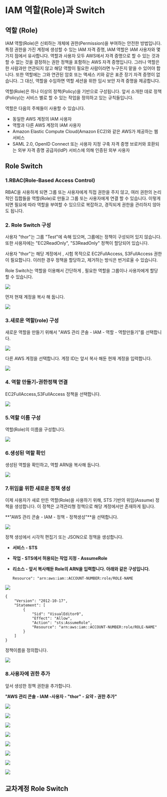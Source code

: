 # IAM 역할\(Role\)과 Switch

## 역할 \(Role\)

IAM 역할\(Role\)은 신뢰하는 개체에 권한\(Permission\)을 부여하는 안전한 방법입니다.특정 권한을 가진 계정에 생성할 수 있는 IAM 자격 증명, IAM 역할은 IAM 사용자와 몇 가지 점에서 유사합니다. 역할과 사용자 모두 AWS에서 자격 증명으로 할 수 있는 것과 할 수 없는 것을 결정하는 권한 정책을 포함하는 AWS 자격 증명입니다. 그러나 역할은 한 사람과만 연관되지 않고 해당 역할이 필요한 사람이라면 누구든지 맡을 수 있어야 합니다. 또한 역할에는 그와 연관된 암호 또는 액세스 키와 같은 표준 장기 자격 증명이 없습니다. 그 대신, 역할을 수임하면 역할 세션을 위한 임시 보안 자격 증명을 제공합니다.

역할\(Role\)은 하나 이상의 정책\(Policy\)을 기반으로 구성됩니다. 앞서 소개한 데로 정책\(Policy\)는 서비스 별로 할 수 있는 작업을 정의하고 있는 규칙들입니다.

역할은 다음의 주체들이 사용할 수 있습니다.

* 동일한 AWS 계정의 IAM 사용자
* 역할과 다른 AWS 계정의 IAM 사용자
* Amazon Elastic Compute Cloud\(Amazon EC2\)와 같은 AWS가 제공하는 웹 서비스
* SAML 2.0, OpenID Connect 또는 사용자 지정 구축 자격 증명 브로커와 호환되는 외부 자격 증명 공급자\(IdP\) 서비스에 의해 인증된 외부 사용자

## Role Switch

### 1.RBAC\(Role-Based Access Control\)

 RBAC을 사용하게 되면 그룹 또는 사용자에게 직접 권한을 주지 않고, 여러 권한의 논리적인 집합들을 역할\(Role\)로 만들고 그룹 또는 사용자에게 연결 할 수 있습니다. 이렇게 되면 필요에 따라 역할을 부여할 수 있으므로 복잡하고, 경직되게 권한을 관리하지 않아도 됩니다. 

### 2. Role Switch 구성

사용자 "thor"는 그룹 "Test"에 속해 있으며, 그룹에는 정책이 구성되어 있지 않습니다. 또한 사용자에는 "EC2ReadOnly", "S3ReadOnly" 정책이 할당되어 있습니다. 

사용자 "thor"는 해당 계정에서 , 시험 목적으로 EC2FullAccess, S3FullAccess 권한이 필요합니다. 이러한 경우 정책을 할당하고, 제거하는 방식은 번거로울 수 있습니다. 

Role Switch는 역할을 이용해서 간단하게 , 필요한 역할을 그룹이나 사용자에게 할당 할 수 있습니다.

![](.gitbook/assets/image%20%2819%29.png)

 먼저 현재 계정을 복사 해 둡니다.

![](.gitbook/assets/image%20%2859%29.png)

### 3.새로운 역할\(role\) 구성

새로운 역할을 만들기 위해서 "AWS 관리 콘솔 - IAM - 역할 - 역할만들기"를 선택합니다.

![](.gitbook/assets/image%20%2888%29.png)

다른 AWS 계정을 선택합니다. 계정 ID는 앞서 복사 해둔 현재 계정을 입력합니다.

![](.gitbook/assets/image%20%2878%29.png)

### 4. 역할 만들기-권한정책 연결

EC2FullAccess,S3FullAccess 정책을 선택합니다.

![](.gitbook/assets/image%20%2893%29.png)

### 5.역할 이름 구성

역할\(Role\)의 이름을 구성합니다.

![](.gitbook/assets/image%20%2869%29.png)

### 6.생성된 역할 확인

생성된 역할을 확인하고, 역할 ARN을 복사해 둡니다.

![](.gitbook/assets/image%20%2872%29.png)

### 7.위임을 위한 새로운 정책 생성

이제 사용자가 새로 만든 역할\(Role\)을 사용하기 위해, STS 기반의 위임\(Assume\) 정책을 생성합니다. 이 정책은 고객관리형 정책으로 해당 계정에서만 존재하게 됩니다.

**"AWS 관리 콘솔 - IAM - 정책 - 정책생성"**을 선택합니다.

![](.gitbook/assets/image%20%2870%29.png)

정책 생성에서 시각적 편집기 또는 JSON으로 정책을 생성합니다.

* **서비스 - STS**
* **작업 - STS에서 허용되는 작업 지정 - AssumeRole**
* **리소스 - 앞서 복사해둔 Role의 ARN을 입력합니다. 아래와 같은 구성입니다.**

  ```text
  Resource": "arn:aws:iam::ACCOUNT-NUMBER:role/ROLE-NAME
  ```

![](.gitbook/assets/image%20%2871%29.png)

```text
{
    "Version": "2012-10-17",
    "Statement": [
        {
            "Sid": "VisualEditor0",
            "Effect": "Allow",
            "Action": "sts:AssumeRole",
            "Resource": "arn:aws:iam::ACCOUNT-NUMBER:role/ROLE-NAME"
        }
    ]
}
```

정책이름을 정의합니다.

![](.gitbook/assets/image%20%2886%29.png)

### 8.사용자에 권한 추가

앞서  생성한 정책 권한을 추가합니다.

**"AWS 관리 콘솔 - IAM -사용자 - "thor" - 요약 - 권한 추가"**

![](.gitbook/assets/image%20%2887%29.png)

![](.gitbook/assets/image%20%2857%29.png)

![](.gitbook/assets/image%20%2873%29.png)

![](.gitbook/assets/image%20%2889%29.png)

![](.gitbook/assets/image%20%2874%29.png)

![](.gitbook/assets/image%20%2883%29.png)

![](.gitbook/assets/image%20%2884%29.png)

![](.gitbook/assets/image%20%2875%29.png)



## 교차계정 Role Switch

